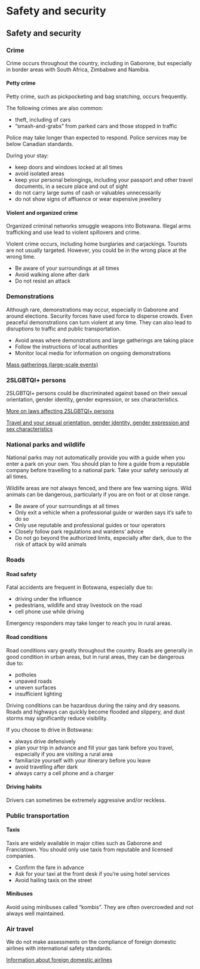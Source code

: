 # Safety and security

## Safety and security

### Crime

Crime occurs throughout the country, including in Gaborone, but especially in border areas with South Africa, Zimbabwe and Namibia.

#### Petty crime

Petty crime, such as pickpocketing and bag snatching, occurs frequently.

The following crimes are also common:

* theft, including of cars
* “smash-and-grabs” from parked cars and those stopped in traffic

Police may take longer than expected to respond. Police services may be below Canadian standards.

During your stay:

* keep doors and windows locked at all times
* avoid isolated areas
* keep your personal belongings, including your passport and other travel documents, in a secure place and out of sight
* do not carry large sums of cash or valuables unnecessarily
* do not show signs of affluence or wear expensive jewellery

#### Violent and organized crime

Organized criminal networks smuggle weapons into Botswana. Illegal arms trafficking and use lead to violent spillovers and crime.

Violent crime occurs, including home burglaries and carjackings. Tourists are not usually targeted. However, you could be in the wrong place at the wrong time.

* Be aware of your surroundings at all times
* Avoid walking alone after dark
* Do not resist an attack

### Demonstrations

Although rare, demonstrations may occur, especially in Gaborone and around elections. Security forces have used force to disperse crowds. Even peaceful demonstrations can turn violent at any time. They can also lead to disruptions to traffic and public transportation.

* Avoid areas where demonstrations and large gatherings are taking place
* Follow the instructions of local authorities
* Monitor local media for information on ongoing demonstrations

[Mass gatherings (large-scale events)](https://travel.gc.ca/travelling/health-safety/mass-gatherings)

### 2SLGBTQI+ persons

2SLGBTQI+ persons could be discriminated against based on their sexual orientation, gender identity, gender expression, or sex characteristics.

[More on laws affecting 2SLGBTQI+ persons](#LGBTLAWS)

[Travel and your sexual orientation, gender identity, gender expression and sex characteristics](https://travel.gc.ca/travelling/health-safety/lgbt-travel)

### National parks and wildlife

National parks may not automatically provide you with a guide when you enter a park on your own. You should plan to hire a guide from a reputable company before travelling to a national park. Take your safety seriously at all times.

Wildlife areas are not always fenced, and there are few warning signs. Wild animals can be dangerous, particularly if you are on foot or at close range.

* Be aware of your surroundings at all times
* Only exit a vehicle when a professional guide or warden says it’s safe to do so
* Only use reputable and professional guides or tour operators
* Closely follow park regulations and wardens’ advice
* Do not go beyond the authorized limits, especially after dark, due to the risk of attack by wild animals

### Roads

#### Road safety

Fatal accidents are frequent in Botswana, especially due to:

* driving under the influence
* pedestrians, wildlife and stray livestock on the road
* cell phone use while driving

Emergency responders may take longer to reach you in rural areas.

#### Road conditions

Road conditions vary greatly throughout the country. Roads are generally in good condition in urban areas, but in rural areas, they can be dangerous due to:

* potholes
* unpaved roads
* uneven surfaces
* insufficient lighting

Driving conditions can be hazardous during the rainy and dry seasons. Roads and highways can quickly become flooded and slippery, and dust storms may significantly reduce visibility.

If you choose to drive in Botswana:

* always drive defensively
* plan your trip in advance and fill your gas tank before you travel, especially if you are visiting a rural area
* familiarize yourself with your itinerary before you leave
* avoid travelling after dark
* always carry a cell phone and a charger

#### Driving habits

Drivers can sometimes be extremely aggressive and/or reckless.

### Public transportation

#### Taxis

Taxis are widely available in major cities such as Gaborone and Francistown. You should only use taxis from reputable and licensed companies.

* Confirm the fare in advance
* Ask for your taxi at the front desk if you’re using hotel services
* Avoid hailing taxis on the street

#### Minibuses

Avoid using minibuses called “kombis”. They are often overcrowded and not always well maintained.

### Air travel

We do not make assessments on the compliance of foreign domestic airlines with international safety standards.

[Information about foreign domestic airlines](https://travel.gc.ca/air/in-flight-safety#other)